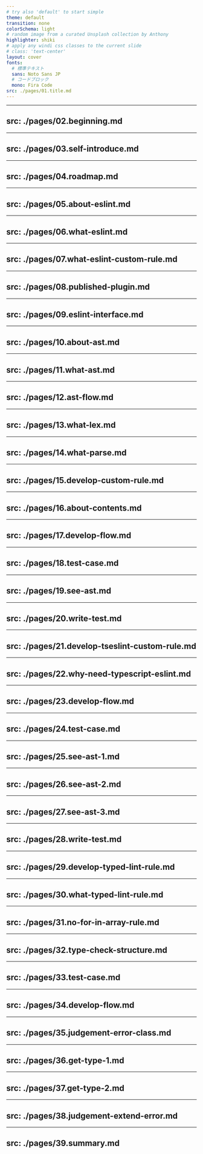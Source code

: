 ```yaml
---
# try also 'default' to start simple
theme: default
transition: none
colorSchema: light
# random image from a curated Unsplash collection by Anthony
highlighter: shiki
# apply any windi css classes to the current slide
# class: 'text-center'
layout: cover
fonts:
  # 標準テキスト
  sans: Noto Sans JP
  # コードブロック
  mono: Fira Code
src: ./pages/01.title.md
---
```


---
src: ./pages/02.beginning.md
---

---
src: ./pages/03.self-introduce.md
---

---
src: ./pages/04.roadmap.md
---

---
src: ./pages/05.about-eslint.md
---

---
src: ./pages/06.what-eslint.md
---

---
src: ./pages/07.what-eslint-custom-rule.md
---

---
src: ./pages/08.published-plugin.md
---

---
src: ./pages/09.eslint-interface.md
---

---
src: ./pages/10.about-ast.md
---

---
src: ./pages/11.what-ast.md
---

---
src: ./pages/12.ast-flow.md
---

---
src: ./pages/13.what-lex.md
---

---
src: ./pages/14.what-parse.md
---

---
src: ./pages/15.develop-custom-rule.md
---

---
src: ./pages/16.about-contents.md
---

---
src: ./pages/17.develop-flow.md
---

---
src: ./pages/18.test-case.md
---

---
src: ./pages/19.see-ast.md
---

---
src: ./pages/20.write-test.md
---

---
src: ./pages/21.develop-tseslint-custom-rule.md
---

---
src: ./pages/22.why-need-typescript-eslint.md
---

---
src: ./pages/23.develop-flow.md
---

---
src: ./pages/24.test-case.md
---

---
src: ./pages/25.see-ast-1.md
---

---
src: ./pages/26.see-ast-2.md
---

---
src: ./pages/27.see-ast-3.md
---

---
src: ./pages/28.write-test.md
---

---
src: ./pages/29.develop-typed-lint-rule.md
---

---
src: ./pages/30.what-typed-lint-rule.md
---

---
src: ./pages/31.no-for-in-array-rule.md
---

---
src: ./pages/32.type-check-structure.md
---

---
src: ./pages/33.test-case.md
---

---
src: ./pages/34.develop-flow.md
---

---
src: ./pages/35.judgement-error-class.md
---

---
src: ./pages/36.get-type-1.md
---

---
src: ./pages/37.get-type-2.md
---

---
src: ./pages/38.judgement-extend-error.md
---

---
src: ./pages/39.summary.md
---
